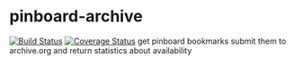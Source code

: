# pinboard-archive
[![Build Status](https://travis-ci.org/nickel715/pinboard-archive.svg)](https://travis-ci.org/nickel715/pinboard-archive)
[![Coverage Status](https://coveralls.io/repos/nickel715/HtmlToJira/badge.svg)](https://coveralls.io/r/nickel715/HtmlToJira)
get pinboard bookmarks submit them to archive.org and return statistics about availability
